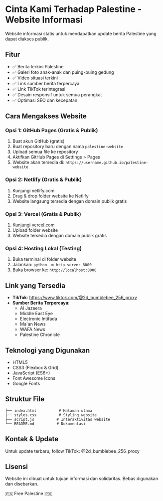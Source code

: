 # Cinta Kami Terhadap Palestine - Website Informasi

Website informasi statis untuk mendapatkan update berita Palestine yang dapat diakses publik.

## Fitur
- ✅ Berita terkini Palestine
- ✅ Galeri foto anak-anak dan puing-puing gedung
- ✅ Video situasi terkini
- ✅ Link sumber berita terpercaya
- ✅ Link TikTok terintegrasi
- ✅ Desain responsif untuk semua perangkat
- ✅ Optimasi SEO dan kecepatan

## Cara Mengakses Website

### Opsi 1: GitHub Pages (Gratis & Publik)
1. Buat akun GitHub (gratis)
2. Buat repository baru dengan nama `palestine-website`
3. Upload semua file ke repository
4. Aktifkan GitHub Pages di Settings > Pages
5. Website akan tersedia di: `https://username.github.io/palestine-website`

### Opsi 2: Netlify (Gratis & Publik)
1. Kunjungi netlify.com
2. Drag & drop folder website ke Netlify
3. Website langsung tersedia dengan domain publik gratis

### Opsi 3: Vercel (Gratis & Publik)
1. Kunjungi vercel.com
2. Upload folder website
3. Website tersedia dengan domain publik gratis

### Opsi 4: Hosting Lokal (Testing)
1. Buka terminal di folder website
2. Jalankan: `python -m http.server 8000`
3. Buka browser ke: `http://localhost:8000`

## Link yang Tersedia
- **TikTok**: https://www.tiktok.com/@2d_bumblebee_256_proxy
- **Sumber Berita Terpercaya**:
  - Al Jazeera
  - Middle East Eye
  - Electronic Intifada
  - Ma'an News
  - WAFA News
  - Palestine Chronicle

## Teknologi yang Digunakan
- HTML5
- CSS3 (Flexbox & Grid)
- JavaScript (ES6+)
- Font Awesome Icons
- Google Fonts

## Struktur File
```
├── index.html          # Halaman utama
├── styles.css          # Styling website
├── script.js          # Interaktivitas website
└── README.md          # Dokumentasi
```

## Kontak & Update
Untuk update terbaru, follow TikTok: @2d_bumblebee_256_proxy

## Lisensi
Website ini dibuat untuk tujuan informasi dan solidaritas. Bebas digunakan dan disebarkan.

🇵🇸 Free Palestine 🇵🇸
